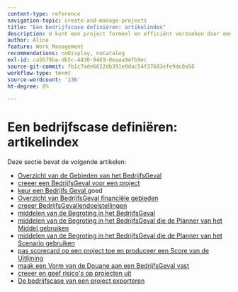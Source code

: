 ```yaml
---
content-type: reference
navigation-topic: create-and-manage-projects
title: "Een bedrijfscase definiëren: artikelindex"
description: U kunt een project formeel en efficiënt verzoeken door een BedrijfsGeval te creëren. In de volgende artikelen wordt de informatie beschreven die u nodig hebt om het bedrijfscase van een project te definiëren.
author: Alina
feature: Work Management
recommendations: noDisplay, noCatalog
exl-id: ca5679ba-db5c-4430-9469-0eaaa94fb9ec
source-git-commit: fb1c7ade6622db391e0dac54f37603efe9dc0a58
workflow-type: tm+mt
source-wordcount: '136'
ht-degree: 0%

---
```


# Een bedrijfscase definiëren: artikelindex

Deze sectie bevat de volgende artikelen:

* [ Overzicht van de Gebieden van het BedrijfsGeval ](../../../manage-work/projects/define-a-business-case/areas-of-business-case.md)
* [ creeer een BedrijfsGeval voor een project ](../../../manage-work/projects/define-a-business-case/create-business-case.md)
* [ keur een Bedrijfs Geval ](../../../manage-work/projects/define-a-business-case/approve-business-case.md) goed
* [ Overzicht van BedrijfsGeval financiële gebieden ](../../../manage-work/projects/define-a-business-case/business-case-finances.md)
* [ creeer BedrijfsGevallendoelstellingen ](../../../manage-work/projects/define-a-business-case/create-business-case-goals.md)
* [ middelen van de Begroting in het BedrijfsGeval ](../../../manage-work/projects/define-a-business-case/budget-resources-in-business-case.md)
* [ middelen van de Begroting in het BedrijfsGeval die de Planner van het Middel gebruiken ](../../../manage-work/projects/define-a-business-case/budget-resources-in-business-case-use-resource-planner.md)
* [ middelen van de Begroting in het BedrijfsGeval die de Planner van het Scenario gebruiken ](../../../manage-work/projects/define-a-business-case/budget-resources-in-business-case-use-scenario-planner.md)
* [ pas scorecard op een project toe en produceer een Score van de Uitlijning ](../../../manage-work/projects/define-a-business-case/apply-scorecard-to-project-to-generate-alignment-score.md)
* [ maak een Vorm van de Douane aan een BedrijfsGeval vast ](../../../manage-work/projects/define-a-business-case/attach-custom-form-to-business-case.md)
* [ creeer en geef risico&#39;s op projecten uit ](../../../manage-work/projects/define-a-business-case/create-edit-risks-on-projects.md)
* [De bedrijfscase van een project exporteren](../../../manage-work/projects/define-a-business-case/export-business-case.md)
